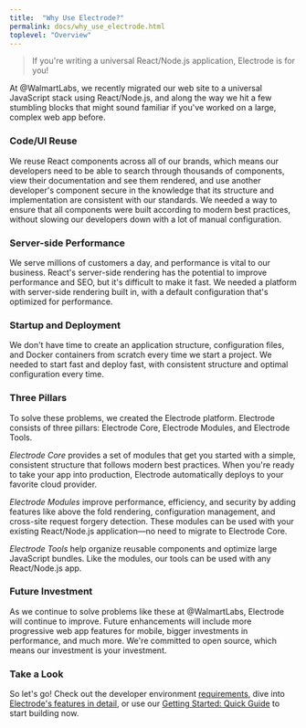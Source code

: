 ```yaml
---
title:  "Why Use Electrode?"
permalink: docs/why_use_electrode.html
toplevel: "Overview"
---
```


> If you're writing a universal React/Node.js application, Electrode is for you!

At @WalmartLabs, we recently migrated our web site to a universal JavaScript
stack using React/Node.js, and along the way we hit a few stumbling blocks that
might sound familiar if you've worked on a large, complex web app before.

### Code/UI Reuse

We reuse React components across all of our brands, which means our developers
need to be able to search through thousands of components, view their
documentation and see them rendered, and use another developer's component
secure in the knowledge that its structure and implementation are consistent
with our standards. We needed a way to ensure that all components were built
according to modern best practices, without slowing our developers down with a
lot of manual configuration.

### Server-side Performance

We serve millions of customers a day, and performance is vital to our business.
React's server-side rendering has the potential to improve performance and SEO,
but it's difficult to make it fast. We needed a platform with server-side
rendering built in, with a default configuration that's optimized for
performance.

### Startup and Deployment

We don't have time to create an application structure, configuration files, and
Docker containers from scratch every time we start a project. We needed to start
fast and deploy fast, with consistent structure and optimal configuration every
time.

### Three Pillars
To solve these problems, we created the Electrode platform. Electrode consists
of three pillars: Electrode Core, Electrode Modules, and Electrode Tools.

*Electrode Core* provides a set of modules that get you started with a simple,
consistent structure that follows modern best practices. When you're ready to
take your app into production, Electrode automatically deploys to your favorite
cloud provider.

*Electrode Modules* improve performance, efficiency, and security by adding
features like above the fold rendering, configuration management, and cross-site
request forgery detection. These modules can be used with your existing
React/Node.js application—no need to migrate to Electrode Core.

*Electrode Tools* help organize reusable components and optimize large
JavaScript bundles. Like the modules, our tools can be used with any
React/Node.js app.

### Future Investment
As we continue to solve problems like these at @WalmartLabs, Electrode will
continue to improve. Future enhancements will include more progressive web app
features for mobile, bigger investments in performance, and much more. We're
committed to open source, which means our investment is your investment.

### Take a Look
So let's go! Check out the developer environment
[requirements](requirements.html), dive into [Electrode's features in
detail](https://electrode-io.github.io/docs/what_is_electrode.html#features), or
use our [Getting Started: Quick Guide](get_started.html) to start building now.
